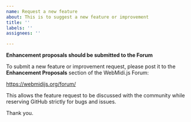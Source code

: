 ```yaml
---
name: Request a new feature
about: This is to suggest a new feature or improvement
title: ''
labels: ''
assignees: ''

---
```


**Enhancement proposals should be submitted to the Forum**

To submit a new feature or improvement request, please post it to the **Enhancement Proposals** section of the WebMidi.js Forum: 

https://webmidijs.org/forum/

This allows the feature request to be discussed with the community while reserving GitHub strictly for bugs and issues.

Thank you.
